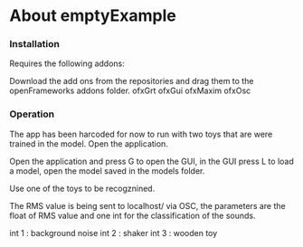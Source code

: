 # About emptyExample

### Installation

Requires the following addons:

Download the add ons from the repositories and drag them to the openFrameworks addons folder.
ofxGrt
ofxGui
ofxMaxim
ofxOsc

### Operation

The app has been harcoded for now to run with two toys that are were trained in the model. Open the application.

Open the application and press G to open the GUI, in the GUI press L to load a model, open the model saved in the models folder.

Use one of the toys to be recogznined.

The RMS value is being sent to localhost/ via OSC, the parameters are the float of RMS value and one int for the classification of the sounds.

int 1 : background noise
int 2 : shaker
int 3 : wooden toy
